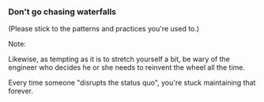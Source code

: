 <!-- .slide: data-background-image="resources/waterfall.jpg" data-background-position="center center" data-background-size="cover" -->

### Don't go chasing waterfalls

(Please stick to the patterns and practices you're used to.)

Note:

Likewise, as tempting as it is to stretch yourself a bit, be wary of the engineer who decides he or she needs to reinvent the wheel all the time.

Every time someone "disrupts the status quo", you're stuck maintaining that forever.
